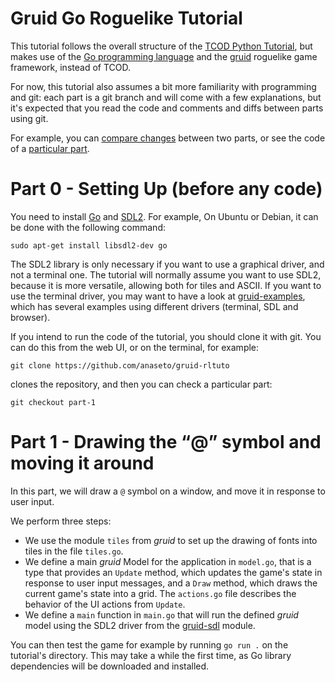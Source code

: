 # Gruid Go Roguelike Tutorial

This tutorial follows the overall structure of the [TCOD Python
Tutorial](http://rogueliketutorials.com/tutorials/tcod/v2), but makes use of
the [Go programming language](https://golang.org/) and the
[gruid](https://github.com/anaseto) roguelike game framework, instead of
TCOD.

For now, this tutorial also assumes a bit more familiarity with programming and
git: each part is a git branch and will come with a few explanations, but it's
expected that you read the code and comments and diffs between parts using git.

For example, you can [compare
changes](https://github.com/anaseto/gruid-rltuto/compare/part-1...part-2)
between two parts, or see the code of a [particular
part](https://github.com/anaseto/gruid-rltuto/tree/part-1).

# Part 0 - Setting Up (before any code)

You need to install [Go](https://golang.org/) and
[SDL2](https://libsdl.org/download-2.0.php). For example, On Ubuntu or Debian,
it can be done with the following command:

```
sudo apt-get install libsdl2-dev go
```

The SDL2 library is only necessary if you want to use a
graphical driver, and not a terminal one. The tutorial will
normally assume you want to use SDL2, because it is more
versatile, allowing both for tiles and ASCII. If you want to use the terminal
driver, you may want to have a look at
[gruid-examples](github.com/anaseto/gruid-examples), which has several examples
using different drivers (terminal, SDL and browser).

If you intend to run the code of the tutorial, you should clone it with git.
You can do this from the web UI, or on the terminal, for example:

```
git clone https://github.com/anaseto/gruid-rltuto
```

clones the repository, and then you can check a particular part:

```
git checkout part-1 
```

# Part 1 - Drawing the “@” symbol and moving it around

In this part, we will draw a `@` symbol on a window, and move it in response to
user input.

We perform three steps:

- We use the module `tiles` from *gruid* to set up the drawing of fonts into
  tiles in the file `tiles.go`.
- We define a main *gruid* Model for the application in `model.go`, that is a
  type that provides an `Update` method, which updates the game's state in
  response to user input messages, and a `Draw` method, which draws the current
  game's state into a grid. The `actions.go` file describes the behavior of the
  UI actions from `Update`.
- We define a `main` function in `main.go` that will run the defined *gruid*
  model using the SDL2 driver from the
  [gruid-sdl](https://github.com/anaseto/gruid-sdl) module.

You can then test the game for example by running `go run .` on the tutorial's
directory.  This may take a while the first time, as Go library dependencies
will be downloaded and installed.
